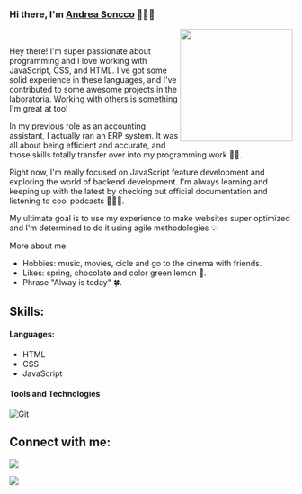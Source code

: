 ### Hi there, I'm [Andrea Soncco](https://andreaSoncco.github.io) 🧩🤓👾

<img width="200" align="right" src="https://media.tenor.com/UXv3MWjj_wQAAAAM/grogu-lightsaber-baby-yoda-lightsaber.gif"><br>

Hey there! I'm super passionate about programming and I love working with JavaScript, CSS,
and HTML. I've got some solid experience in these languages, and I've contributed to some
awesome projects in the laboratoria. Working with others is something I'm great at too!

In my previous role as an accounting assistant, I actually ran an ERP system. It was all 
about being efficient and accurate, and those skills totally transfer over into my programming
work 👩‍💻.

Right now, I'm really focused on JavaScript feature development and exploring the world of backend development. I'm always learning and keeping up with the latest by checking out official documentation and listening to cool podcasts 🧏🏽‍♀️.

My ultimate goal is to use my experience to make websites super optimized and I'm determined to do it using agile methodologies 💡.

More about me:
 
- Hobbies: music, movies, cicle and go to the cinema with friends.
- Likes: spring, chocolate and color green lemon 💚.
- Phrase "Alway is today" 🍀.

## Skills:

#### Languages:

- HTML
- CSS
- JavaScript

#### Tools and Technologies

![Git](https://img.shields.io/badge/GIT-E44C30?style=for-the-badge&logo=git&logoColor=white)&nbsp;

## Connect with me:

<p align = "center">
 
[<img src="https://img.shields.io/badge/linkedin-%2312100E.svg?&style=for-the-badge&logo=linkedin&logoColor=white&color=black" />](https://www.linkedin.com/in/andreasoncco/)

[<img src="https://img.shields.io/badge/instagram-%2312100E.svg?&style=for-the-badge&logo=instagram&logoColor=white&color=black" />](https://instagram.com/andrea_soncco)
</p><!--
**andreaSoncco/andreaSoncco** is a ✨ _special_ ✨ repository because its `README.md` (this file) appears on your GitHub profile.

Here are some ideas to get you started:

- 🔭 I’m currently working on ...
- 🌱 I’m currently learning ...
- 👯 I’m looking to collaborate on ...
- 🤔 I’m looking for help with ...
- 💬 Ask me about ...
- 📫 How to reach me: ...
- 😄 Pronouns: ...
- ⚡ Fun fact: ...
-->
